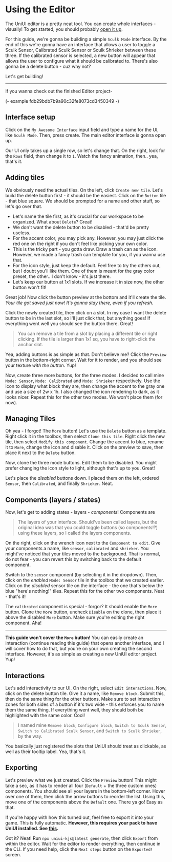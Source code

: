 # Using the Editor

The UniUI editor is a pretty neat tool. You can create whole interfaces - visually!
To get started, you should probably [open it up](https://tizudev.vercel.app/uniui/editor).

For this guide, we're gonna be building a simple `Sculk Mode` interface. By the
end of this we're gonna have an interface that allows a user to toggle a Sculk
Sensor, Calibrated Sculk Sensor or Sculk Shrieker between these three. If the
calibrated sensor is selected, a new button will appear that allows the user
to configure what it should be calibrated to. There's also gonna be a delete
button - cuz why not?

Let's get building!

---

If you wanna check out the finished Editor project-

(- example fdb29bdb7b9a90c32fe8073cd3450349 -)

## Interface setup

Click on the `My Awesome Interface` input field and type a name for the UI, like
`Sculk Mode`. Then, press create. The main editor interface is gonna open up.

Our UI only takes up a single row, so let's change that. On the right, look for
the `Rows` field, then change it to `1`. Watch the fancy animation, then.. yea,
that's it.

## Adding tiles

We obviously need the actual tiles. On the left, click `Create new tile`. Let's
build the delete button first - it should be the easiest. Click on the `Button`
tile - that blue square. We should be prompted for a name and other stuff, so
let's go over that.

- Let's name the tile first, as it's crucial for our workspace to be organized.
  What about `Delete`? Great!
- We don't want the delete button to be disabled - that'd be pretty useless.
- For the accent color, you may pick any. However, you may just click the red
  one on the right if you don't feel like picking your own color.
- This is the tricky part - you gotta draw. Draw a trash can as the icon.
  However, we made a fancy trash can template for you, if you wanna use that.
- For the icon style, just keep the default. Feel free to try the others out,
  but I doubt you'll like them. One of them is meant for the gray color preset,
  the other.. I don't know - it's just there.
- Let's keep our button at 1x1 slots. If we increase it in size now, the other
  button won't fit!

Great job! Now click the button preview at the bottom and it'll create the tile.
*Your tile got saved just now! It's gonna stay there, even if you refresh.*

Click the newly created tile, then click on a slot. In my case I want the delete
button to be in the last slot, so I'll just click that, but anything goes! If
everything went well you should see the button there. Great!

> You can remove a tile from a slot by placing a different tile or right clicking.
> If the tile is larger than 1x1 sq, you have to right-click the anchor slot.

Yea, adding buttons is as simple as that. Don't believe me? Click the `Preview`
button in the bottom-right corner. Wait for it to render, and you should see
your texture *with the button*. Yup!

Now, create three more buttons, for the three modes. I decided to call mine
`Mode: Sensor`, `Mode: Calibrated` and `Mode: Shrieker` respectively. Use the
icon to display what block they are, then change the accent to the gray one and
use a size of 2w x 1h. I also changed the icon rendering to dark, as it looks
nicer. Repeat this for the other two modes. We won't place them (for now).

## Managing Tiles

Oh yea - I forgot! The `More` button! Let's use the `Delete` button as a template.
Right click it in the toolbox, then select `Clone this tile`. Right click the new
tile, then select `Modify this component`. Change the accent to blue, rename it
to `More`, change the icon and disable it. Click on the preview to save, then
place it next to the `Delete` button.

Now, clone the three mode buttons. Edit them to be disabled. You might prefer
changing the icon style to light, although that's up to you. Great!

Let's place the *disabled* buttons down. I placed them on the left, ordered
`Sensor`, then `Calibrated`, and finally `Shrieker`. Neat.

## Components (layers / states)

Now, let's get to adding states - layers - *components*! Components are

> The layers of your interface. Should've been called layers, but the original
> idea was that you could toggle buttons (so components!?) using these layers,
> so I called the layers components.

On the right, click on the wrench icon next to the `Component to edit`. Give
your components a name, like `sensor`, `calibrated` and `shrieker`.
You might've noticed that your tiles moved to the background. That is normal,
do not fear - you can revert this by switching back to the default component.

Switch to the `sensor` component (by selecting it in the dropdown). Then, click
on the *enabled* `Mode: Sensor` tile in the toolbox that we created earlier.
Click on the *disabled* sensor tile on the interface - the one that's below
the blue "here's nothing!" tiles. Repeat this for the other two components.
Neat - that's it!

The `calibrated` component is special - forgor? It should enable the `More`
button. Clone the `More` button, uncheck `Disable` on the clone, then place
it above the disabled `More` button. Make sure you're editing the right
component. Aha!

---

**This guide won't cover the `More` button!** You can easily create an interaction
(continue reading this guide) that opens another interface, and I will cover how
to do that, but you're on your own creating the second interface. However, it's
as simple as creating a new UniUI editor project. Yup!

## Interactions

Let's add interactivity to our UI. On the 
right, select `Edit interactions`. Now, click on the delete button tile. Give it a
name, like `Remove block`. Submit this, then do the same thing for the other buttons.
Make sure to set interaction zones for both sides of a button if it's two wide - this
enforces you to name them the same thing. If everything went well, they should both be
highlighted with the same color. Cool!

> I named mine `Remove block`, `Configure block`, `Switch to Sculk Sensor`,
> `Switch to Calibrated Sculk Sensor`, and `Switch to Sculk Shrieker`, by the way.

You basically just registered the slots that UniUI should treat as clickable, as well
as their tooltip label. Yea, that's it.

## Exporting

Let's preview what we just created. Click the `Preview` button! This might
take a sec, as it has to render all four (`Default` + the three custom ones)
components. You should see all your layers in the bottom-left corner. Hover
over one of them, then click the arrow buttons to reorder the list. Using this,
move one of the components above the `Default` one. There ya go! Easy as that.

If you're happy with how this turned out, feel free to export it into your game.
This is fully automatic. **However, this requires your pack to have UniUI
installed. See [this](https://tizudev.vercel.app/uniui/docs/getting-started).**

Got it? Neat! Run `npx uniui-kjs@latest generate`, then click `Export` from within the
editor. Wait for the editor to render everything, then continue in the CLI. If you
need help, click the `Next steps` button on the `Exported!` screen.
